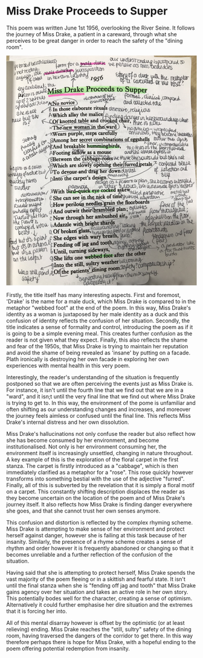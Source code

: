 # Miss Drake Proceeds to Supper

This poem was written June 1st 1956, overlooking the River Seine. It follows the journey of Miss Drake, a patient in a careward, through what she perceives to be great danger in order to reach the safety of the "dining room".

![alt_text](Miss-Drake.jpeg)

Firstly, the title itself has many interesting aspects. First and foremost, 'Drake' is the name for a male duck, which Miss Drake is compared to in the metaphor "webbed foot" at the end of the poem. In this way, Miss Drake's identity as a woman is juxtaposed by her male identity as a duck and this confusion of identity reflects the confusion of her situation. Secondly, the title indicates a sense of formality and control, introducing the poem as if it is going to be a simple evening meal. This creates further confusion as the reader is not given what they expect. Finally, this also reflects the shame and fear of the 1950s, that Miss Drake is trying to maintain her reputation and avoid the shame of being revealed as 'insane' by putting on a facade. Plath ironically is destroying her own facade in exploring her own experiences with mental health in this very poem. 

Interestingly, the reader's understanding of the situation is frequently postponed so that we are often perceiving the events just as Miss Drake is. For instance, it isn't until the fourth line that we find out that we are in a "ward", and it isn;t until the very final line that we find out where Miss Drake is trying to get to. In this way, the environment of the pome is unfamiliar and often shifting as our understanding changes and increases, and moreover the journey feels aimless or confused until the final line. This reflects Miss Drake's internal distress and her own dissolution.

Miss Drake's hallucinations not only confuse the reader but also reflect how she has become consumed by her environment, and become institutionalised. Not only is her environment consuming her, the environment itself is increasingly unsettled, changing in nature throughout. A key example of this is the exploration of the floral carpet in the first stanza. The carpet is firstly introduced as a "cabbage", which is then immediately clarified as a metaphor for a "rose". This rose quickly however transforms into something bestial with the use of the adjective "furred". Finally, all of this is subverted by the revelation that it is simply a floral motif on a carpet. This constantly shifting description displaces the reader as they become uncertain on the location of the poem and of Miss Drake's journey itself. It also reflects how Miss Drake is finding danger everywhere she goes, and that she cannot trust her own senses anymore.

This confusion and distortion is reflected by the complex rhyming scheme. Miss Drake is attempting to make sense of her environment and protect herself against danger, however she is failing at this task because of her insanity. Similarly, the presence of a rhyme scheme creates a sense of rhythm and order however it is frequently abandoned or changing so that it becomes unreliable and a further reflection of the confusion of the situation.

Having said that she is attempting to protect herself, Miss Drake spends the vast majority of the poem fleeing or in a skittish and fearful state. It isn't until the final stanza when she is "fending off jag and tooth" that Miss Drake gains agency over her situation and takes an active role in her own story. This potentially bodes well for the character, creating a sense of optimism. Alternatively it could further emphasise her dire situation and the extremes that it is forcing her into.

All of this mental disarray however is offset by the optimistic (or at least relieving) ending. Miss Drake reaches the "still, sultry" safety of the dining room, having traversed the dangers of the corridor to get there. In this way therefore perhaps there is hope for Miss Drake, with a hopeful ending to the poem offering potential redemption from insanity. 
